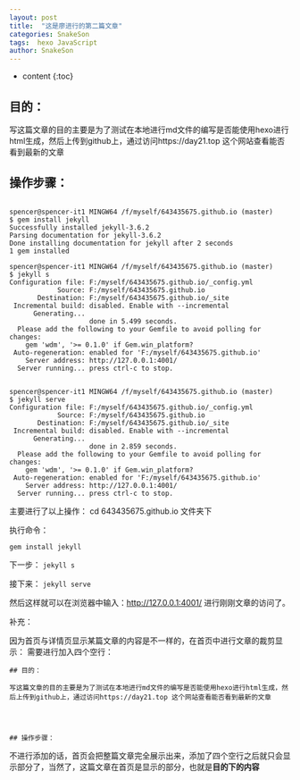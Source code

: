 ```yaml
---
layout: post
title:  "这是廖进行的第二篇文章"
categories: SnakeSon
tags:  hexo JavaScript
author: SnakeSon
---
```


* content
{:toc}

## 目的：

写这篇文章的目的主要是为了测试在本地进行md文件的编写是否能使用hexo进行html生成，然后上传到github上，通过访问https://day21.top 这个网站查看能否看到最新的文章




## 操作步骤：

```

spencer@spencer-it1 MINGW64 /f/myself/643435675.github.io (master)
$ gem install jekyll
Successfully installed jekyll-3.6.2
Parsing documentation for jekyll-3.6.2
Done installing documentation for jekyll after 2 seconds
1 gem installed

spencer@spencer-it1 MINGW64 /f/myself/643435675.github.io (master)
$ jekyll s
Configuration file: F:/myself/643435675.github.io/_config.yml
            Source: F:/myself/643435675.github.io
       Destination: F:/myself/643435675.github.io/_site
 Incremental build: disabled. Enable with --incremental
      Generating...
                    done in 5.499 seconds.
  Please add the following to your Gemfile to avoid polling for changes:
    gem 'wdm', '>= 0.1.0' if Gem.win_platform?
 Auto-regeneration: enabled for 'F:/myself/643435675.github.io'
    Server address: http://127.0.0.1:4001/
  Server running... press ctrl-c to stop.


spencer@spencer-it1 MINGW64 /f/myself/643435675.github.io (master)
$ jekyll serve
Configuration file: F:/myself/643435675.github.io/_config.yml
            Source: F:/myself/643435675.github.io
       Destination: F:/myself/643435675.github.io/_site
 Incremental build: disabled. Enable with --incremental
      Generating...
                    done in 2.859 seconds.
  Please add the following to your Gemfile to avoid polling for changes:
    gem 'wdm', '>= 0.1.0' if Gem.win_platform?
 Auto-regeneration: enabled for 'F:/myself/643435675.github.io'
    Server address: http://127.0.0.1:4001/
  Server running... press ctrl-c to stop.

```

主要进行了以上操作：
cd 643435675.github.io  文件夹下

执行命令：

`gem install jekyll `

下一步：
`jekyll s`

接下来：
`jekyll serve`

然后这样就可以在浏览器中输入：http://127.0.0.1:4001/ 进行刚刚文章的访问了。


补充：

因为首页与详情页显示某篇文章的内容是不一样的，在首页中进行文章的裁剪显示：
需要进行加入四个空行：
```
## 目的：

写这篇文章的目的主要是为了测试在本地进行md文件的编写是否能使用hexo进行html生成，然后上传到github上，通过访问https://day21.top 这个网站查看能否看到最新的文章




## 操作步骤：
```

不进行添加的话，首页会把整篇文章完全展示出来，添加了四个空行之后就只会显示部分了，当然了，这篇文章在首页是显示的部分，也就是**目的下的内容**


